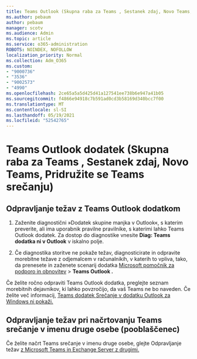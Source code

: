```yaml
---
title: Teams Outlook (Skupna raba za Teams , Sestanek zdaj, Novo Teams, Pridružite se Teams srečanju)
ms.author: pebaum
author: pebaum
manager: scotv
ms.audience: Admin
ms.topic: article
ms.service: o365-administration
ROBOTS: NOINDEX, NOFOLLOW
localization_priority: Normal
ms.collection: Adm_O365
ms.custom:
- "9000736"
- "3536"
- "9002573"
- "4990"
ms.openlocfilehash: 2ce65a5a5d425d41a127541ee738b6e947a41b05
ms.sourcegitcommit: f4866e94918c7b591ad0cd3b58169d340bcc7f00
ms.translationtype: MT
ms.contentlocale: sl-SI
ms.lasthandoff: 05/19/2021
ms.locfileid: "52542765"
---
```

# <a name="teams-outlook-add-in-share-to-teams--meet-now-new-teams-meeting-join-teams-meeting"></a>Teams Outlook dodatek (Skupna raba za Teams , Sestanek zdaj, Novo Teams, Pridružite se Teams srečanju)

## <a name="to-troubleshoot-a-missing-teams-outlook-add-in"></a>Odpravljanje težav z Teams Outlook dodatkom

1. Zaženite diagnostični »Dodatek skupine manjka v Outlook«, s katerim preverite, ali ima uporabnik pravilne pravilnike, s katerimi lahko Teams Outlook dodatek. Za dostop do diagnostike vnesite **Diag: Teams dodatka ni v Outlook** v iskalno polje.

1. Če diagnostika storitve ne pokaže težav, diagnosticirate in odpravite morebitne težave z odjemalcem v računalnikih, v katerih to vpliva, tako, da prenesete in zaženete scenarij dodatka [Microsoft pomočnik za podporo in obnovitev](https://aka.ms/SaRA-TeamsAddInScenario)  >  **Teams Outlook .**

Če želite ročno odpraviti Teams Outlook dodatka, preglejte seznam morebitnih dejavnikov, ki lahko povzročijo, da vaš Teams ne bo naveden. Če želite več informacij, [Teams dodatek Srečanje v dodatku Outlook za Windows ni pokaži.](/microsoftteams/teams-add-in-for-outlook#teams-meeting-add-in-in-outlook-for-windows-does-not-show)

## <a name="to-troubleshoot-scheduling-a-teams-meeting-on-behalf-of-someone-else-delegate"></a>Odpravljanje težav pri načrtovanju Teams srečanje v imenu druge osebe (pooblaščenec)

Če želite načrt Teams srečanje v imenu druge osebe, glejte Odpravljanje težav [z Microsoft Teams in Exchange Server z drugimi.](/microsoftteams/troubleshoot/known-issues/teams-exchange-interaction-issue)

